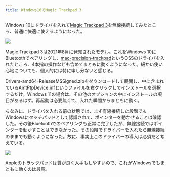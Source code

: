```yaml
---
title: Windows10でMagic Trackpad 3
---
```

Windows 10にドライバを入れて[Magic Trackpad 3](https://www.amazon.co.jp/dp/B09BTT6FJ9)を無線接続してみたところ、普通に快適に使えるようになった。

![](https://lh3.googleusercontent.com/-MDwDkNDZUNJKuVZkwYSmfKsw099n_egZXfJ8h7UPIewI1a1iYViBQOI1o9jX01rS3uOCPbGHhpWGvr98AgWR7i-q9Aoy0njc5c4rQqZyd5wuLgwKMGnwQD9emKh2bh5bYe91EfWA4NS2QQxSCiv0usqksH7U5R7dxMqdEyBJRsHIMDfEJ3c6bzARQ)

Magic Trackpad 3は2021年8月に発売されたモデル。これをWindows 10にBluetoothでペアリングし、[mac-precision-trackpad](https://github.com/imbushuo/mac-precision-touchpad)というOSSのドライバを入れたところ、4本指の操作なども含めてまともに動くようになった。細かい使い心地についても、個人的には特に申し分ないと感じる。

Drivers-amd64-ReleaseMSSigned.zipをダウンロードして展開し、中に含まれているAmtPtpDevice.infというファイルを右クリックしてインストールを選択するだけ。Windows 11の場合は、その他のオプションの中にインストールの項目があるはず。再起動は必要無くて、入れた瞬間からまともに動く。

ちなみに、ドライバを入れる前の状態では、まず有線接続した段階でもWindowsにタッチパッドとして認識されて、ポインターを動かせることは確認した。その後Bluetoothでのペアリングも正常に完了したが、無線接続ではポインターを動かすことはできなかった。その段階でドライバーを入れたら無線接続のままでも動くようになった。故に、事実上このドライバーの導入は必須だと考えている。

![](https://lh3.googleusercontent.com/RcNttr3_wLjy_AMidFgylT0ak6-JRz9V_4cusweG7uDBDRJxBrGPBqhud2pRPDiKykyJaycDXpn1AuRXNLiFb0NxMEqpCb6J0kD0Zlx8Fg-gWY7G77wuuxb4wYGe0UQ6IoP1w-_LNj5Bo4e33PifrvsE-UXhrYDXaFwI0vLmgL2Gy-k_7re-db8Wbg)

Appleのトラックパッドは質が良く入手もしやすいので、これがWindowsでもまともに動くのは最高。
